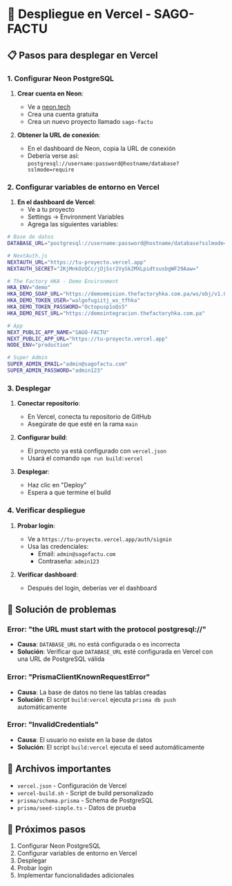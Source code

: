 # 🚀 Despliegue en Vercel - SAGO-FACTU

## 📋 Pasos para desplegar en Vercel

### 1. Configurar Neon PostgreSQL

1. **Crear cuenta en Neon**:
   - Ve a [neon.tech](https://neon.tech)
   - Crea una cuenta gratuita
   - Crea un nuevo proyecto llamado `sago-factu`

2. **Obtener la URL de conexión**:
   - En el dashboard de Neon, copia la URL de conexión
   - Debería verse así: `postgresql://username:password@hostname/database?sslmode=require`

### 2. Configurar variables de entorno en Vercel

1. **En el dashboard de Vercel**:
   - Ve a tu proyecto
   - Settings → Environment Variables
   - Agrega las siguientes variables:

```bash
# Base de datos
DATABASE_URL="postgresql://username:password@hostname/database?sslmode=require"

# NextAuth.js
NEXTAUTH_URL="https://tu-proyecto.vercel.app"
NEXTAUTH_SECRET="2KjMnkOzQCc/jOjSsr2VySk2MXLpidtsusbgWF29Aaw="

# The Factory HKA - Demo Environment
HKA_ENV="demo"
HKA_DEMO_SOAP_URL="https://demoemision.thefactoryhka.com.pa/ws/obj/v1.0/Service.svc"
HKA_DEMO_TOKEN_USER="walgofugiitj_ws_tfhka"
HKA_DEMO_TOKEN_PASSWORD="Octopusp1oQs5"
HKA_DEMO_REST_URL="https://demointegracion.thefactoryhka.com.pa"

# App
NEXT_PUBLIC_APP_NAME="SAGO-FACTU"
NEXT_PUBLIC_APP_URL="https://tu-proyecto.vercel.app"
NODE_ENV="production"

# Super Admin
SUPER_ADMIN_EMAIL="admin@sagofactu.com"
SUPER_ADMIN_PASSWORD="admin123"
```

### 3. Desplegar

1. **Conectar repositorio**:
   - En Vercel, conecta tu repositorio de GitHub
   - Asegúrate de que esté en la rama `main`

2. **Configurar build**:
   - El proyecto ya está configurado con `vercel.json`
   - Usará el comando `npm run build:vercel`

3. **Desplegar**:
   - Haz clic en "Deploy"
   - Espera a que termine el build

### 4. Verificar despliegue

1. **Probar login**:
   - Ve a `https://tu-proyecto.vercel.app/auth/signin`
   - Usa las credenciales:
     - Email: `admin@sagofactu.com`
     - Contraseña: `admin123`

2. **Verificar dashboard**:
   - Después del login, deberías ver el dashboard

## 🔧 Solución de problemas

### Error: "the URL must start with the protocol postgresql://"
- **Causa**: `DATABASE_URL` no está configurada o es incorrecta
- **Solución**: Verificar que `DATABASE_URL` esté configurada en Vercel con una URL de PostgreSQL válida

### Error: "PrismaClientKnownRequestError"
- **Causa**: La base de datos no tiene las tablas creadas
- **Solución**: El script `build:vercel` ejecuta `prisma db push` automáticamente

### Error: "InvalidCredentials"
- **Causa**: El usuario no existe en la base de datos
- **Solución**: El script `build:vercel` ejecuta el seed automáticamente

## 📁 Archivos importantes

- `vercel.json` - Configuración de Vercel
- `vercel-build.sh` - Script de build personalizado
- `prisma/schema.prisma` - Schema de PostgreSQL
- `prisma/seed-simple.ts` - Datos de prueba

## 🎯 Próximos pasos

1. Configurar Neon PostgreSQL
2. Configurar variables de entorno en Vercel
3. Desplegar
4. Probar login
5. Implementar funcionalidades adicionales
